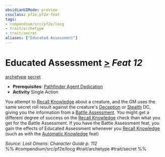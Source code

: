 ```yaml
---
obsidianUIMode: preview
cssclass: pf2e,pf2e-feat
tags:
- compendium/src/pf2e/locg
- trait/archetype
- trait/secret
aliases: ["Educated Assessment"]
---
```

# Educated Assessment  [>](../../Rules/core-rulebook/chapter-9-playing-the-game.md#Actions "Single Action") *Feat 12*  
[archetype](../../Rules/traits/archetype.md)  [secret](../../Rules/traits/secret.md)  

- **Prerequisites**: [Pathfinder Agent Dedication](pathfinder-agent-dedication-lowg.md)
- **Activity** Single Action

You attempt to [Recall Knowledge](../../Rules/actions/recall-knowledge.md) about a creature, and the GM uses the same secret roll result against the creature's [Deception](../skills.md#Deception) or [Stealth](../skills.md#Stealth) DC, giving you the information from a [Battle Assessment](battle-assessment.md). You might get a different degree of success on the [Recall Knowledge](../../Rules/actions/recall-knowledge.md) check than what you get for the Battle Assessment. If you have the Battle Assessment feat, you gain the effects of Educated Assessment whenever you [Recall Knowledge](../../Rules/actions/recall-knowledge.md) (such as with the [Automatic Knowledge](automatic-knowledge.md) feat)

*Source: Lost Omens: Character Guide p. 112*  
%% #compendium/src/pf2e/locg #trait/archetype #trait/secret %%